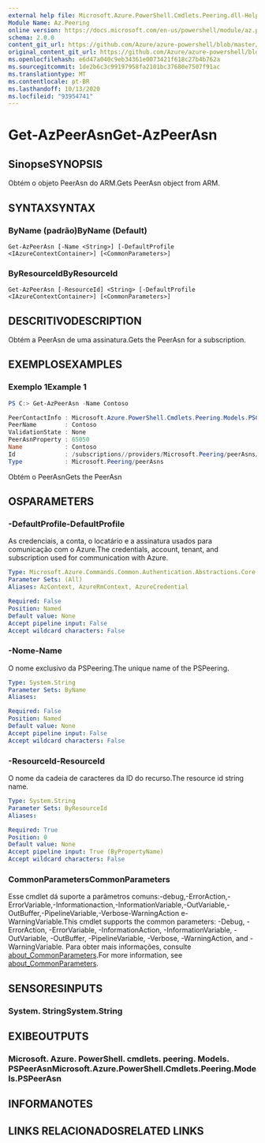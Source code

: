 ```yaml
---
external help file: Microsoft.Azure.PowerShell.Cmdlets.Peering.dll-Help.xml
Module Name: Az.Peering
online version: https://docs.microsoft.com/en-us/powershell/module/az.peering/get-azpeerasn
schema: 2.0.0
content_git_url: https://github.com/Azure/azure-powershell/blob/master/src/Peering/Peering/help/Get-AzPeerAsn.md
original_content_git_url: https://github.com/Azure/azure-powershell/blob/master/src/Peering/Peering/help/Get-AzPeerAsn.md
ms.openlocfilehash: e6d47a040c9eb34361e0073421f618c27b4b762a
ms.sourcegitcommit: 1de2b6c3c99197958fa2101bc37680e7507f91ac
ms.translationtype: MT
ms.contentlocale: pt-BR
ms.lasthandoff: 10/13/2020
ms.locfileid: "93954741"
---
```

# <span data-ttu-id="13721-101">Get-AzPeerAsn</span><span class="sxs-lookup"><span data-stu-id="13721-101">Get-AzPeerAsn</span></span>

## <span data-ttu-id="13721-102">Sinopse</span><span class="sxs-lookup"><span data-stu-id="13721-102">SYNOPSIS</span></span>
<span data-ttu-id="13721-103">Obtém o objeto PeerAsn do ARM.</span><span class="sxs-lookup"><span data-stu-id="13721-103">Gets PeerAsn object from ARM.</span></span>

## <span data-ttu-id="13721-104">SYNTAX</span><span class="sxs-lookup"><span data-stu-id="13721-104">SYNTAX</span></span>

### <span data-ttu-id="13721-105">ByName (padrão)</span><span class="sxs-lookup"><span data-stu-id="13721-105">ByName (Default)</span></span>
```
Get-AzPeerAsn [-Name <String>] [-DefaultProfile <IAzureContextContainer>] [<CommonParameters>]
```

### <span data-ttu-id="13721-106">ByResourceId</span><span class="sxs-lookup"><span data-stu-id="13721-106">ByResourceId</span></span>
```
Get-AzPeerAsn [-ResourceId] <String> [-DefaultProfile <IAzureContextContainer>] [<CommonParameters>]
```

## <span data-ttu-id="13721-107">DESCRITIVO</span><span class="sxs-lookup"><span data-stu-id="13721-107">DESCRIPTION</span></span>
<span data-ttu-id="13721-108">Obtém a PeerAsn de uma assinatura.</span><span class="sxs-lookup"><span data-stu-id="13721-108">Gets the PeerAsn for a subscription.</span></span>

## <span data-ttu-id="13721-109">EXEMPLOS</span><span class="sxs-lookup"><span data-stu-id="13721-109">EXAMPLES</span></span>

### <span data-ttu-id="13721-110">Exemplo 1</span><span class="sxs-lookup"><span data-stu-id="13721-110">Example 1</span></span>
```powershell
PS C:> Get-AzPeerAsn -Name Contoso

PeerContactInfo : Microsoft.Azure.PowerShell.Cmdlets.Peering.Models.PSContactInfo
PeerName        : Contoso
ValidationState : None
PeerAsnProperty : 65050
Name            : Contoso
Id              : /subscriptions//providers/Microsoft.Peering/peerAsns/Contoso
Type            : Microsoft.Peering/peerAsns
```

<span data-ttu-id="13721-111">Obtém o PeerAsn</span><span class="sxs-lookup"><span data-stu-id="13721-111">Gets the PeerAsn</span></span>

## <span data-ttu-id="13721-112">OS</span><span class="sxs-lookup"><span data-stu-id="13721-112">PARAMETERS</span></span>

### <span data-ttu-id="13721-113">-DefaultProfile</span><span class="sxs-lookup"><span data-stu-id="13721-113">-DefaultProfile</span></span>
<span data-ttu-id="13721-114">As credenciais, a conta, o locatário e a assinatura usados para comunicação com o Azure.</span><span class="sxs-lookup"><span data-stu-id="13721-114">The credentials, account, tenant, and subscription used for communication with Azure.</span></span>

```yaml
Type: Microsoft.Azure.Commands.Common.Authentication.Abstractions.Core.IAzureContextContainer
Parameter Sets: (All)
Aliases: AzContext, AzureRmContext, AzureCredential

Required: False
Position: Named
Default value: None
Accept pipeline input: False
Accept wildcard characters: False
```

### <span data-ttu-id="13721-115">-Nome</span><span class="sxs-lookup"><span data-stu-id="13721-115">-Name</span></span>
<span data-ttu-id="13721-116">O nome exclusivo da PSPeering.</span><span class="sxs-lookup"><span data-stu-id="13721-116">The unique name of the PSPeering.</span></span>

```yaml
Type: System.String
Parameter Sets: ByName
Aliases:

Required: False
Position: Named
Default value: None
Accept pipeline input: False
Accept wildcard characters: False
```

### <span data-ttu-id="13721-117">-ResourceId</span><span class="sxs-lookup"><span data-stu-id="13721-117">-ResourceId</span></span>
<span data-ttu-id="13721-118">O nome da cadeia de caracteres da ID do recurso.</span><span class="sxs-lookup"><span data-stu-id="13721-118">The resource id string name.</span></span>

```yaml
Type: System.String
Parameter Sets: ByResourceId
Aliases:

Required: True
Position: 0
Default value: None
Accept pipeline input: True (ByPropertyName)
Accept wildcard characters: False
```

### <span data-ttu-id="13721-119">CommonParameters</span><span class="sxs-lookup"><span data-stu-id="13721-119">CommonParameters</span></span>
<span data-ttu-id="13721-120">Esse cmdlet dá suporte a parâmetros comuns:-debug,-ErrorAction,-ErrorVariable,-Informationaction,-InformationVariable,-OutVariable,-OutBuffer,-PipelineVariable,-Verbose-WarningAction e-WarningVariable.</span><span class="sxs-lookup"><span data-stu-id="13721-120">This cmdlet supports the common parameters: -Debug, -ErrorAction, -ErrorVariable, -InformationAction, -InformationVariable, -OutVariable, -OutBuffer, -PipelineVariable, -Verbose, -WarningAction, and -WarningVariable.</span></span> <span data-ttu-id="13721-121">Para obter mais informações, consulte [about_CommonParameters](http://go.microsoft.com/fwlink/?LinkID=113216).</span><span class="sxs-lookup"><span data-stu-id="13721-121">For more information, see [about_CommonParameters](http://go.microsoft.com/fwlink/?LinkID=113216).</span></span>

## <span data-ttu-id="13721-122">SENSORES</span><span class="sxs-lookup"><span data-stu-id="13721-122">INPUTS</span></span>

### <span data-ttu-id="13721-123">System. String</span><span class="sxs-lookup"><span data-stu-id="13721-123">System.String</span></span>

## <span data-ttu-id="13721-124">EXIBE</span><span class="sxs-lookup"><span data-stu-id="13721-124">OUTPUTS</span></span>

### <span data-ttu-id="13721-125">Microsoft. Azure. PowerShell. cmdlets. peering. Models. PSPeerAsn</span><span class="sxs-lookup"><span data-stu-id="13721-125">Microsoft.Azure.PowerShell.Cmdlets.Peering.Models.PSPeerAsn</span></span>

## <span data-ttu-id="13721-126">INFORMA</span><span class="sxs-lookup"><span data-stu-id="13721-126">NOTES</span></span>

## <span data-ttu-id="13721-127">LINKS RELACIONADOS</span><span class="sxs-lookup"><span data-stu-id="13721-127">RELATED LINKS</span></span>
